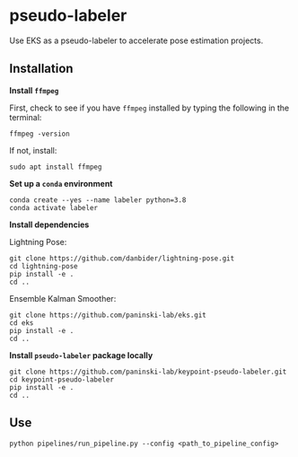 # pseudo-labeler
Use EKS as a pseudo-labeler to accelerate pose estimation projects.


## Installation

**Install `ffmpeg`**

First, check to see if you have `ffmpeg` installed by typing the following in the terminal:

```
ffmpeg -version
```

If not, install:

```
sudo apt install ffmpeg
```

**Set up a `conda` environment**

```
conda create --yes --name labeler python=3.8
conda activate labeler
```

**Install dependencies**

Lightning Pose:
```
git clone https://github.com/danbider/lightning-pose.git
cd lightning-pose
pip install -e .
cd ..
```

Ensemble Kalman Smoother:
```
git clone https://github.com/paninski-lab/eks.git
cd eks
pip install -e .
cd ..
```

**Install `pseudo-labeler` package locally**

```
git clone https://github.com/paninski-lab/keypoint-pseudo-labeler.git
cd keypoint-pseudo-labeler
pip install -e .
cd ..
```

## Use

```
python pipelines/run_pipeline.py --config <path_to_pipeline_config> 
```
